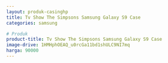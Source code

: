 ```yaml
---
layout: produk-casinghp
title: Tv Show The Simpsons Samsung Galaxy S9 Case
categories: samsung

# Produk
product-title: Tv Show The Simpsons Samsung Galaxy S9 Case
image-drive: 1HMHphOEAQ_u0rcGa11bd1shULC9NI7mq
harga: 90000
---
```

